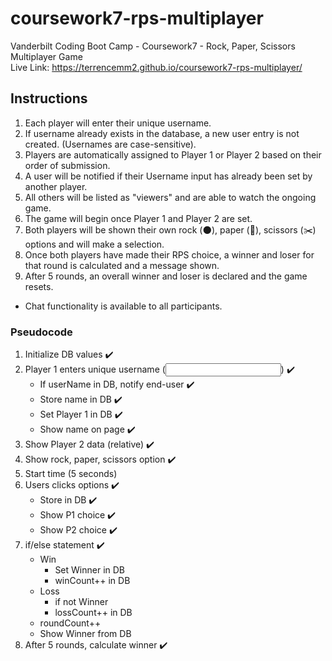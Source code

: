 # coursework7-rps-multiplayer
Vanderbilt Coding Boot Camp - Coursework7 - Rock, Paper, Scissors Multiplayer Game  
Live Link: https://terrencemm2.github.io/coursework7-rps-multiplayer/   
  
## Instructions  
1. Each player will enter their unique username.  
  1. If username already exists in the database, a new user entry is not created. (Usernames are case-sensitive).  
  1. Players are automatically assigned to Player 1 or Player 2 based on their order of submission.  
  1. A user will be notified if their Username input has already been set by another player.  
  1. All others will be listed as "viewers" and are able to watch the ongoing game.  
2. The game will begin once Player 1 and Player 2 are set.  
3. Both players will be shown their own rock (🌑), paper (📃), scissors (✂️) options and will make a selection.  
4. Once both players have made their RPS choice, a winner and loser for that round is calculated and a message shown.  
5. After 5 rounds, an overall winner and loser is declared and the game resets.  
* Chat functionality is available to all participants.  

### Pseudocode  
1. Initialize DB values ✔️  
2. Player 1 enters unique username (<input>) ✔️  
    * If userName in DB, notify end-user ✔️  
    * Store name in DB ✔️  
    * Set Player 1 in DB ✔️  
    * Show name on page ✔️  
3. Show Player 2 data (relative) ✔️  
4. Show rock, paper, scissors option  ✔️
5. Start time (5 seconds)  
6. Users clicks options ✔️  
    * Store in DB ✔️  
    * Show P1 choice ✔️  
    * Show P2 choice ✔️  
7. if/else statement ✔️️  
    * Win  
        * Set Winner in DB  
        * winCount++ in DB  
    * Loss  
        * if not Winner  
        * lossCount++ in DB  
    * roundCount++  
    * Show Winner from DB  
8. After 5 rounds, calculate winner ✔️️  

